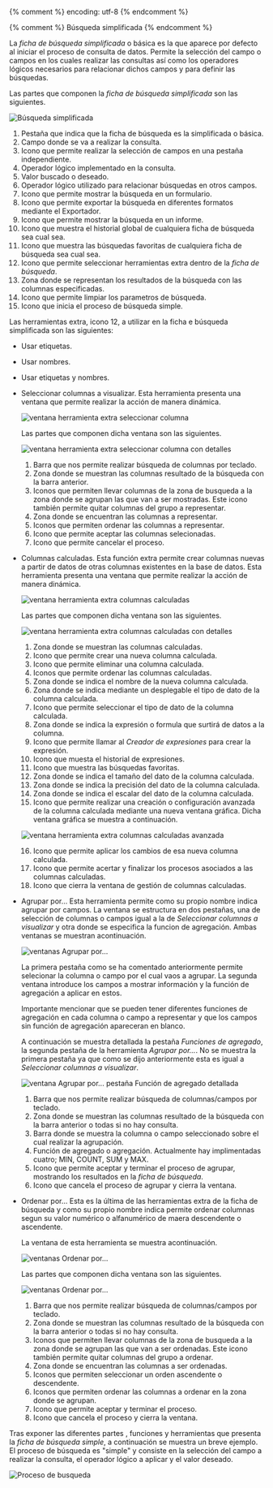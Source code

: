 {% comment %} encoding: utf-8 {% endcomment %}

{% comment %} Búsqueda simplificada {% endcomment %}

La *ficha de búsqueda simplificada* o básica es la que aparece 
por defecto al iniciar el proceso de consulta de datos. 
Permite la selección del campo o campos en los cuales realizar 
las consultas así como los operadores lógicos necesarios para 
relacionar dichos campos y para definir las búsquedas.

Las partes que componen la *ficha de búsqueda simplificada* son 
las siguientes.

![Búsqueda simplificada](simplificada_files/simplificada_detalles.png)


1. Pestaña que indica que la ficha de búsqueda es la 
   simplificada o básica.
2. Campo donde se va a realizar la consulta.
3. Icono que permite realizar la selección de campos en una 
   pestaña independiente.
4. Operador lógico implementado en la consulta.
5. Valor buscado o deseado.
6. Operador lógico utilizado para relacionar búsquedas en otros campos.
7. Icono que permite mostrar la búsqueda en un formulario.
8. Icono que permite exportar la búsqueda en diferentes 
   formatos mediante el Exportador.
9. Icono que permite mostrar la búsqueda en un informe.
10. Icono que muestra el historial global de cualquiera ficha de búsqueda sea cual sea.
11. Icono que muestra las búsquedas favoritas de cualquiera ficha de búsqueda sea cual sea.
12. Icono que permite seleccionar herramientas extra dentro de la *ficha de búsqueda*.
13. Zona donde se representan los resultados de la búsqueda con las columnas especificadas.
14. Icono que permite limpiar los parametros de búsqueda.
15. Icono que inicia el proceso de búsqueda simple.

Las herramientas extra, icono 12, a utilizar en la ficha e búsqueda simplificada son las siguientes:

* Usar etiquetas.
* Usar nombres.
* Usar etiquetas y nombres.
* Seleccionar columnas a visualizar. Esta herramienta presenta una ventana que permite realizar la acción de manera dinámica.

  ![ventana herramienta extra seleccionar columna](simplificada_files/seleccionarColumnas.png)
  
  Las partes que componen dicha ventana son las siguientes.
  
  ![ventana herramienta extra seleccionar columna con detalles](simplificada_files/seleccionarColumnas_detalles.png)

  1. Barra que nos permite realizar búsqueda de columnas por teclado.
  2. Zona donde se muestran las columnas resultado de la búsqueda con la barra anterior.
  3. Iconos que permiten llevar columnas de la zona de busqueda a la zona donde se agrupan las que van a ser mostradas. Este icono también permite quitar columnas del grupo a representar.
  4. Zona donde se encuentran las columnas a representar.
  5. Iconos que permiten ordenar las columnas a representar.
  6. Icono que permite aceptar las columnas selecionadas.
  7. Icono que permite cancelar el proceso.

* Columnas calculadas. Esta función extra permite crear columnas nuevas a partir de datos de otras columnas existentes en la base de datos. Esta herramienta presenta una ventana que permite realizar la acción de manera dinámica.

  ![ventana herramienta extra columnas calculadas](simplificada_files/columnasCalculadas.png)

  Las partes que componen dicha ventana son las siguientes.

  ![ventana herramienta extra columnas calculadas con detalles](simplificada_files/columnasCalculadas_detalle.png)

  1. Zona donde se muestran las columnas calculadas.
  2. Icono que permite crear una nueva columna calculada.
  3. Icono que permite eliminar una columna calculada.
  4. Iconos que permite ordenar las columnas calculadas.
  5. Zona donde se indica el nombre de la nueva columna calculada.
  6. Zona donde se indica mediante un desplegable el tipo de dato de la columna calculada.
  7. Icono que permite seleccionar el tipo de dato de la columna calculada.
  8. Zona donde se indica la expresión o formula que surtirá de datos a la columna.
  9. Icono que permite llamar al *Creador de expresiones* para crear la expresión.
  10. Icono que muesta el historial de expresiones.
  11. Icono que muestra las búsquedas favoritas.
  12. Zona donde se indica el tamaño del dato de la columna calculada.
  13. Zona donde se indica la precisión del dato de la columna calculada.
  14. Zona donde se indica el escalar del dato de la columna calculada.
  15. Icono que permite realizar una creación o configuración avanzada de la columna calculada mediante una nueva ventana gráfica. Dicha ventana gráfica se muestra a continuación.

  ![ventana herramienta extra columnas calculadas avanzada](simplificada_files/columnasCalculadas_mas.png)
  
  16. Icono que permite aplicar los cambios de esa nueva columna calculada.
  17. Icono que permite acertar y finalizar los procesos asociados a las columnas calculadas.
  18. Icono que cierra la ventana de gestión de columnas calculadas.

* Agrupar por... Esta herramienta permite como su propio nombre indica agrupar por campos. La ventana se estructura en dos pestañas, una de selección de columnas o campos igual a la de *Seleccionar columnas a visualizar* y otra donde se especifica la funcion de agregación. Ambas ventanas se muestran acontinuación.

  ![ventanas Agrupar por...](simplificada_files/agrupar_por.png)

  La primera pestaña como se ha comentado anteriormente permite selecionar la columna o campo por el cual vaos a agrupar. La segunda ventana introduce los campos a mostrar información y la función de agregación a aplicar en estos. 
  
  Importante mencionar que se pueden tener diferentes funciones de agregación en cada columna o campo a representar y que los campos sin función de agregación apareceran en blanco.
  
  A continuación se muestra detallada la pestaña *Funciones de agregado*, la segunda pestaña de la herramienta *Agrupar por...*. No se muestra la primera pestaña ya que como se dijo anteriormente esta es igual a *Seleccionar columnas a visualizar*.
 
  ![ventana Agrupar por... pestaña Función de agregado detallada](simplificada_files/agrupar_por_funciones_de_agregado_detalles.png)

  1. Barra que nos permite realizar búsqueda de columnas/campos por teclado.
  2. Zona donde se muestran las columnas resultado de la búsqueda con la barra anterior o todas si no hay consulta.
  3. Barra donde se muestra la columna o campo seleccionado sobre el cual realizar la agrupación.
  4. Función de agregado o agregación. Actualmente hay implimentadas cuatro; MIN, COUNT, SUM y MAX.
  5. Icono que permite aceptar y terminar el proceso de agrupar, mostrando los resultados en la *ficha de búsqueda*.
  6. Icono que cancela el proceso de agrupar y cierra la ventana.

* Ordenar por... Esta es la última de las herramientas extra de la ficha de búsqueda y como su propio nombre indica permite ordenar columnas segun su valor numérico o alfanumérico de maera descendente o ascendente.

  La ventana de esta herramienta se muestra acontinuación.

  ![ventanas Ordenar por...](simplificada_files/ordenar_por.png)

  Las partes que componen dicha ventana son las siguientes.

  ![ventanas Ordenar por...](simplificada_files/ordenar_por_detalles.png)

  1. Barra que nos permite realizar búsqueda de columnas/campos por teclado.
  2. Zona donde se muestran las columnas resultado de la búsqueda con la barra anterior o todas si no hay consulta.
  3. Iconos que permiten llevar columnas de la zona de busqueda a la zona donde se agrupan las que van a ser ordenadas. Este icono también permite quitar columnas del grupo a ordenar.
  4. Zona donde se encuentran las columnas a ser ordenadas.
  5. Iconos que permiten seleccionar un orden ascendente o descendente.
  6. Iconos que permiten ordenar las columnas a ordenar en la zona donde se agrupan.
  7. Icono que permite aceptar y terminar el proceso.
  8. Icono que cancela el proceso y cierra la ventana.

Tras exponer las diferentes partes , funciones y herramientas que presenta la *ficha de búsqueda simple*, a continuación se muestra un breve ejemplo. El proceso de búsqueda es "simple" y consiste en la selección del campo 
a realizar la consulta, el operador lógico a aplicar y el valor deseado.

![Proceso de busqueda](simplificada_files/simplificada_flujo.png)



